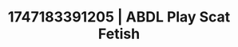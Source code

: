 ---
categories:
- Inclusive desire
- Softcore surrealism
- NSFW AI art
- Hidden desires
- Virtual intimacy
image: /assets/images/1747183391205.jpg
layout: post
seo:
  description: Featured content with premium ABDL Play, Scat Fetish. HD images available.
  keywords: ABDL Play, Scat Fetish
  og_image: /assets/images/1747183391205.jpg
  schema_type: VisualArtwork
tags:
- ABDL Play
- Scat Fetish
- '#1747183391205'
title: 1747183391205 | ABDL Play Scat Fetish
---